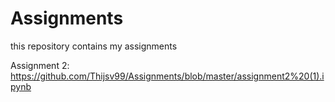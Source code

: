 # Assignments
this repository contains my assignments

Assignment 2: https://github.com/Thijsv99/Assignments/blob/master/assignment2%20(1).ipynb
